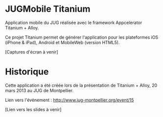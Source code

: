 JUGMobile Titanium
==================
Application mobile du JUG réalisée avec le framework Appcelerator Titanium + Alloy.

Ce projet Titanium permet de générer l'application pour les plateformes iOS (iPhone & iPad), Android et MobileWeb (version HTML5).

[Captures d'écran à venir]

Historique
==========
Cette application a été créée lors de la présentation de Titanium + Alloy, 20 mars 2013 au JUG de Montpellier.

Lien vers l'événement : http://www.jug-montpellier.org/event/15

[Lien vers les slides à venir]